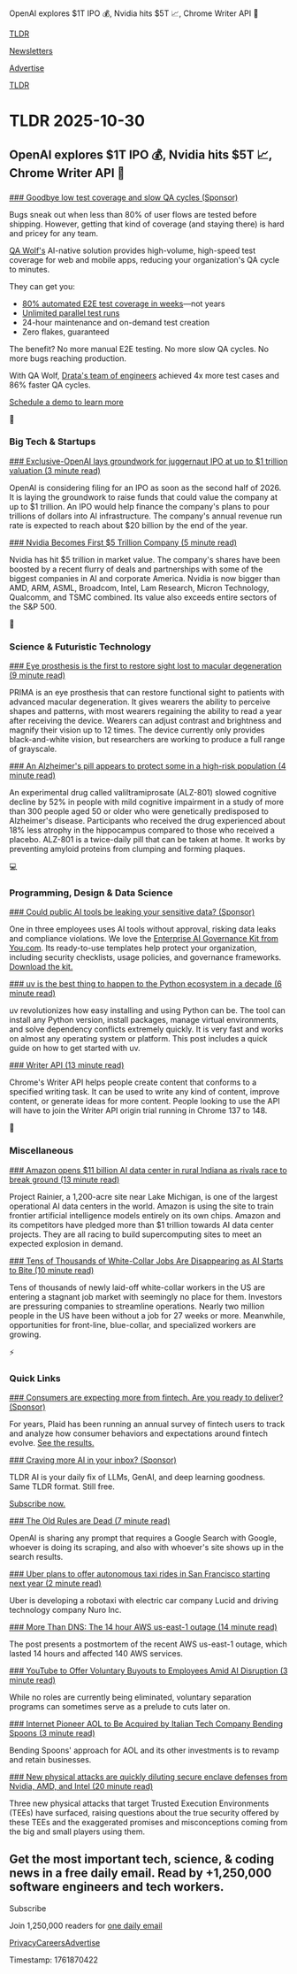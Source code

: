 OpenAI explores $1T IPO 💰, Nvidia hits $5T 📈, Chrome Writer API 📝 

[TLDR](/)

[Newsletters](/newsletters)

[Advertise](https://advertise.tldr.tech/)

[TLDR](/)

# TLDR 2025-10-30

## OpenAI explores $1T IPO 💰, Nvidia hits $5T 📈, Chrome Writer API 📝

### 

[### Goodbye low test coverage and slow QA cycles (Sponsor)](https://www.qawolf.com?utm_source=tldr&amp;utm_medium=newsletter&amp;utm_campaign=ACQ_All_Demo_Conversions__NewsletterAudience_-_Newsletter_GoodbyeLowTestCoverage_20251030-None_Experiment-FALSE&amp;utm_term=headline-GoodbyeLowTestCoverageAndSlowQACycles&amp;utm_content=GoodbyeLowTestCoverage_ScheduleADemoToLearnMore_None_Headline%3AGoodbyeLowTestCoverageAndSlowQACycles____Newsletter-PrimaryPlacement_20251030_v1_)

Bugs sneak out when less than 80% of user flows are tested before shipping. However, getting that kind of coverage (and staying there) is hard and pricey for any team.

[QA Wolf's](https://www.qawolf.com?utm_source=tldr&utm_medium=newsletter&utm_campaign=ACQ_All_Demo_Conversions__NewsletterAudience_-_Newsletter_GoodbyeLowTestCoverage_20251030-None_Experiment-FALSE&utm_term=body-QAWolf&utm_content=GoodbyeLowTestCoverage_ScheduleADemoToLearnMore_None_Headline%3AGoodbyeLowTestCoverageAndSlowQACycles____Newsletter-PrimaryPlacement_20251030_v1_) AI-native solution provides high-volume, high-speed test coverage for web and mobile apps, reducing your organization's QA cycle to minutes.

They can get you:

* [80% automated E2E test coverage in weeks](https://www.qawolf.com/how-it-works?utm_source=tldr&utm_medium=newsletter&utm_campaign=ACQ_All_Demo_Conversions__NewsletterAudience_-_Newsletter_GoodbyeLowTestCoverage_20251030-None_Experiment-FALSE&utm_term=body-80PercentAutomatedE2ETestCoverageInWeeks&utm_content=GoodbyeLowTestCoverage_ScheduleADemoToLearnMore_None_Headline%3AGoodbyeLowTestCoverageAndSlowQACycles____Newsletter-PrimaryPlacement_20251030_v1_)—not years
* [Unlimited parallel test runs](https://www.qawolf.com/how-it-works?utm_source=tldr&utm_medium=newsletter&utm_campaign=ACQ_All_Demo_Conversions__NewsletterAudience_-_Newsletter_GoodbyeLowTestCoverage_20251030-None_Experiment-FALSE&utm_term=body-UnlimitedParallelTestRuns&utm_content=GoodbyeLowTestCoverage_ScheduleADemoToLearnMore_None_Headline%3AGoodbyeLowTestCoverageAndSlowQACycles____Newsletter-PrimaryPlacement_20251030_v1_)
* 24-hour maintenance and on-demand test creation
* Zero flakes, guaranteed

The benefit? No more manual E2E testing. No more slow QA cycles. No more bugs reaching production.

With QA Wolf, [Drata's team of engineers](https://www.qawolf.com/case-studies/drata?utm_source=tldr&utm_medium=newsletter&utm_campaign=ACQ_All_Demo_Conversions__NewsletterAudience_-_Newsletter_GoodbyeLowTestCoverage_20251030-None_Experiment-FALSE&utm_term=body-DratasTeamOfEngineers&utm_content=GoodbyeLowTestCoverage_ScheduleADemoToLearnMore_None_Headline%3AGoodbyeLowTestCoverageAndSlowQACycles____Newsletter-PrimaryPlacement_20251030_v1_) achieved 4x more test cases and 86% faster QA cycles.

[Schedule a demo to learn more](https://www.qawolf.com?utm_source=tldr&utm_medium=newsletter&utm_campaign=ACQ_All_Demo_Conversions__NewsletterAudience_-_Newsletter_GoodbyeLowTestCoverage_20251030-None_Experiment-FALSE&utm_term=cta-ScheduleADemoToLearnMore&utm_content=GoodbyeLowTestCoverage_ScheduleADemoToLearnMore_None_Headline%3AGoodbyeLowTestCoverageAndSlowQACycles____Newsletter-PrimaryPlacement_20251030_v1_)

📱

### Big Tech & Startups

[### Exclusive-OpenAI lays groundwork for juggernaut IPO at up to $1 trillion valuation (3 minute read)](https://finance.yahoo.com/news/exclusive-openai-lays-groundwork-juggernaut-232125990.html?utm_source=tldrnewsletter)

OpenAI is considering filing for an IPO as soon as the second half of 2026. It is laying the groundwork to raise funds that could value the company at up to $1 trillion. An IPO would help finance the company's plans to pour trillions of dollars into AI infrastructure. The company's annual revenue run rate is expected to reach about $20 billion by the end of the year.

[### Nvidia Becomes First $5 Trillion Company (5 minute read)](https://www.wsj.com/tech/ai/nvidia-first-5-trillion-company-market-cap-ae513ff0?st=dY7gkm&reflink=desktopwebshare_permalink&mod=tldr&utm_source=tldrnewsletter)

Nvidia has hit $5 trillion in market value. The company's shares have been boosted by a recent flurry of deals and partnerships with some of the biggest companies in AI and corporate America. Nvidia is now bigger than AMD, ARM, ASML, Broadcom, Intel, Lam Research, Micron Technology, Qualcomm, and TSMC combined. Its value also exceeds entire sectors of the S&P 500.

🚀

### Science & Futuristic Technology

[### Eye prosthesis is the first to restore sight lost to macular degeneration (9 minute read)](https://med.stanford.edu/news/all-news/2025/10/eye-prosthesis.html?utm_source=tldrnewsletter)

PRIMA is an eye prosthesis that can restore functional sight to patients with advanced macular degeneration. It gives wearers the ability to perceive shapes and patterns, with most wearers regaining the ability to read a year after receiving the device. Wearers can adjust contrast and brightness and magnify their vision up to 12 times. The device currently only provides black-and-white vision, but researchers are working to produce a full range of grayscale.

[### An Alzheimer's pill appears to protect some in a high-risk population (4 minute read)](https://www.npr.org/sections/shots-health-news/2025/10/29/nx-s1-5575561/alzheimers-pill-apoe4-high-risk-lecanemab-donanemab?utm_source=tldrnewsletter)

An experimental drug called valiltramiprosate (ALZ-801) slowed cognitive decline by 52% in people with mild cognitive impairment in a study of more than 300 people aged 50 or older who were genetically predisposed to Alzheimer's disease. Participants who received the drug experienced about 18% less atrophy in the hippocampus compared to those who received a placebo. ALZ-801 is a twice-daily pill that can be taken at home. It works by preventing amyloid proteins from clumping and forming plaques.

💻

### Programming, Design & Data Science

[### Could public AI tools be leaking your sensitive data? (Sponsor)](https://about.you.com/enterprise-ai-governance-kit?utm_campaign=26337115-TLDR%20tech%20Q4&amp;utm_source=external-newsletter&amp;utm_medium=email&amp;utm_term=tldrtechsecondary1030&amp;utm_content=tldrtechsecondary1030)

One in three employees uses AI tools without approval, risking data leaks and compliance violations. We love the [Enterprise AI Governance Kit from You.com](https://about.you.com/enterprise-ai-governance-kit?utm_campaign=26337115-TLDR%20tech%20Q4&utm_source=external-newsletter&utm_medium=email&utm_term=tldrtechsecondary1030&utm_content=tldrtechsecondary1030). Its ready-to-use templates help protect your organization, including security checklists, usage policies, and governance frameworks. [Download the kit.](https://about.you.com/enterprise-ai-governance-kit?utm_campaign=26337115-TLDR%20tech%20Q4&utm_source=external-newsletter&utm_medium=email&utm_term=tldrtechsecondary1030&utm_content=tldrtechsecondary1030)

[### uv is the best thing to happen to the Python ecosystem in a decade (6 minute read)](https://emily.space/posts/251023-uv?utm_source=tldrnewsletter)

uv revolutionizes how easy installing and using Python can be. The tool can install any Python version, install packages, manage virtual environments, and solve dependency conflicts extremely quickly. It is very fast and works on almost any operating system or platform. This post includes a quick guide on how to get started with uv.

[### Writer API (13 minute read)](https://developer.chrome.com/docs/ai/writer-api?utm_source=tldrnewsletter)

Chrome's Writer API helps people create content that conforms to a specified writing task. It can be used to write any kind of content, improve content, or generate ideas for more content. People looking to use the API will have to join the Writer API origin trial running in Chrome 137 to 148.

🎁

### Miscellaneous

[### Amazon opens $11 billion AI data center in rural Indiana as rivals race to break ground (13 minute read)](https://www.cnbc.com/2025/10/29/amazon-opens-11-billion-ai-data-center-project-rainier-in-indiana.html?utm_source=tldrnewsletter)

Project Rainier, a 1,200-acre site near Lake Michigan, is one of the largest operational AI data centers in the world. Amazon is using the site to train frontier artificial intelligence models entirely on its own chips. Amazon and its competitors have pledged more than $1 trillion towards AI data center projects. They are all racing to build supercomputing sites to meet an expected explosion in demand.

[### Tens of Thousands of White-Collar Jobs Are Disappearing as AI Starts to Bite (10 minute read)](https://www.wsj.com/economy/jobs/white-collar-jobs-ai-324b749c?st=Z7po7c&reflink=desktopwebshare_permalink&mod=tldr&utm_source=tldrnewsletter)

Tens of thousands of newly laid-off white-collar workers in the US are entering a stagnant job market with seemingly no place for them. Investors are pressuring companies to streamline operations. Nearly two million people in the US have been without a job for 27 weeks or more. Meanwhile, opportunities for front-line, blue-collar, and specialized workers are growing.

⚡

### Quick Links

[### Consumers are expecting more from fintech. Are you ready to deliver? (Sponsor)](https://plaid.com/the-fintech-effect-report-2025/?utm_source=TLDR&amp;utm_medium=PaidNewsletter&amp;utm_campaign=TLDR_Paid_Newsletter_Ad_Buy&amp;utm_content=FintechEffect2025_quicklinks)

For years, Plaid has been running an annual survey of fintech users to track and analyze how consumer behaviors and expectations around fintech evolve. [See the results.](https://plaid.com/the-fintech-effect-report-2025/?utm_source=TLDR&utm_medium=PaidNewsletter&utm_campaign=TLDR_Paid_Newsletter_Ad_Buy&utm_content=FintechEffect2025_quicklinks)

[### Craving more AI in your inbox? (Sponsor)](https://tldr.tech/ai/?utm_source=tldr&amp;utm_medium=newsletter&amp;utm_campaign=quicklinks10302025)

TLDR AI is your daily fix of LLMs, GenAI, and deep learning goodness. Same TLDR format. Still free.

[Subscribe now.](https://tldr.tech/ai/?utm_source=tldr&utm_medium=newsletter&utm_campaign=quicklinks10302025)

[### The Old Rules are Dead (7 minute read)](https://www.quantable.com/ai/the-old-rules-are-dead/?utm_source=tldrnewsletter)

OpenAI is sharing any prompt that requires a Google Search with Google, whoever is doing its scraping, and also with whoever's site shows up in the search results.

[### Uber plans to offer autonomous taxi rides in San Francisco starting next year (2 minute read)](https://apnews.com/article/uber-robotaxi-autonomous-lucid-nvidia-nuro-55aa85f5b5f492c3dfa393afe5233b9a?utm_source=tldrnewsletter)

Uber is developing a robotaxi with electric car company Lucid and driving technology company Nuro Inc.

[### More Than DNS: The 14 hour AWS us-east-1 outage (14 minute read)](https://thundergolfer.com/blog/aws-us-east-1-outage-oct20?utm_source=tldrnewsletter)

The post presents a postmortem of the recent AWS us-east-1 outage, which lasted 14 hours and affected 140 AWS services.

[### YouTube to Offer Voluntary Buyouts to Employees Amid AI Disruption (3 minute read)](https://www.hollywoodreporter.com/business/digital/youtube-employee-buyout-severance-program-restructuring-1236413484/?utm_source=tldrnewsletter)

While no roles are currently being eliminated, voluntary separation programs can sometimes serve as a prelude to cuts later on.

[### Internet Pioneer AOL to Be Acquired by Italian Tech Company Bending Spoons (3 minute read)](https://www.wsj.com/business/media/internet-pioneer-aol-to-be-acquired-by-tech-company-bending-spoons-8b0200ba?st=Kc4Qes&reflink=desktopwebshare_permalink&mod=tldr&utm_source=tldrnewsletter)

Bending Spoons' approach for AOL and its other investments is to revamp and retain businesses.

[### New physical attacks are quickly diluting secure enclave defenses from Nvidia, AMD, and Intel (20 minute read)](https://arstechnica.com/security/2025/10/new-physical-attacks-are-quickly-diluting-secure-enclave-defenses-from-nvidia-amd-and-intel/?utm_source=tldrnewsletter)

Three new physical attacks that target Trusted Execution Environments (TEEs) have surfaced, raising questions about the true security offered by these TEEs and the exaggerated promises and misconceptions coming from the big and small players using them.

## Get the most important tech, science, & coding news in a free daily email. Read by +1,250,000 software engineers and tech workers.

Subscribe

Join 1,250,000 readers for [one daily email](/api/latest/tech)

[Privacy](/privacy)[Careers](https://jobs.ashbyhq.com/tldr.tech)[Advertise](/tech/advertise)

Timestamp: 1761870422